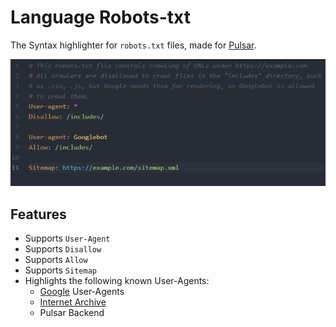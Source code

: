 # Language Robots-txt

The Syntax highlighter for `robots.txt` files, made for [Pulsar](https://github.com/pulsar-edit/pulsar).

![Language Robots-txt Example](/assets/example.png)

## Features

* Supports `User-Agent`
* Supports `Disallow`
* Supports `Allow`
* Supports `Sitemap`
* Highlights the following known User-Agents:
  - [Google](https://developers.google.com/search/docs/crawling-indexing/overview-google-crawlers) User-Agents
  - [Internet Archive](https://archive.org/details%2Farchive.org_bot%2F)
  - Pulsar Backend
